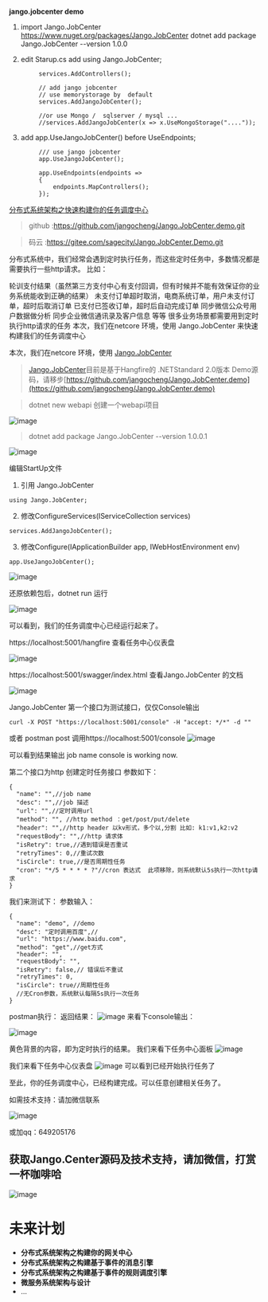 **jango.jobcenter demo**

1. import Jango.JobCenter  
 https://www.nuget.org/packages/Jango.JobCenter
dotnet add package Jango.JobCenter --version 1.0.0

2. edit Starup.cs
   add using Jango.JobCenter;
   
 
            services.AddControllers();

            // add jango jobcenter
            // use memorystorage by  default
            services.AddJangoJobCenter();

            //or use Mongo /  sqlserver / mysql ...
            //services.AddJangoJobCenter(x => x.UseMongoStorage("...."));
        
       
3. add  app.UseJangoJobCenter()  before UseEndpoints;
   
    


            /// use jango jobcenter
            app.UseJangoJobCenter();

            app.UseEndpoints(endpoints =>
            {
                endpoints.MapControllers();
            });


[分布式系统架构之快速构建你的任务调度中心](https://www.cnblogs.com/Sages/p/13322317.html)

>github :https://github.com/jangocheng/Jango.JobCenter.demo.git

>码云	:https://gitee.com/sagecity/Jango.JobCenter.Demo.git



分布式系统中，我们经常会遇到定时执行任务，而这些定时任务中，多数情况都是需要执行一些http请求。
比如：

轮训支付结果（虽然第三方支付中心有支付回调，但有时候并不能有效保证你的业务系统能收到正确的结果）
未支付订单超时取消，电商系统订单，用户未支付订单，超时后取消订单
已支付已签收订单，超时后自动完成订单
同步微信公众号用户数据做分析
同步企业微信通讯录及客户信息
等等
很多业务场景都需要用到定时执行http请求的任务
本次，我们在netcore 环境，使用 Jango.JobCenter
来快速构建我们的任务调度中心

本次，我们在netcore 环境，使用 [Jango.JobCenter](https://www.nuget.org/packages/Jango.JobCenter)


>[Jango.JobCenter](https://www.nuget.org/packages/Jango.JobCenter)目前是基于Hangfire的 .NETStandard 2.0版本
Demo源码，请移步[https://github.com/jangocheng/Jango.JobCenter.demo](https://github.com/jangocheng/Jango.JobCenter.demo)

> dotnet new webapi 创建一个webapi项目

![image](https://img2020.cnblogs.com/blog/161781/202007/161781-20200716124801976-134545178.png)

> dotnet add package Jango.JobCenter --version 1.0.0.1 

![image](https://img2020.cnblogs.com/blog/161781/202007/161781-20200716125301805-782401913.png)

编辑StartUp文件
1. 引用 Jango.JobCenter
```
using Jango.JobCenter;
```
2. 修改ConfigureServices(IServiceCollection services)
```
services.AddJangoJobCenter();
```
3. 修改Configure(IApplicationBuilder app, IWebHostEnvironment env)
```
app.UseJangoJobCenter();
```


![image](https://img2020.cnblogs.com/blog/161781/202007/161781-20200716125804135-1040593630.png)


还原依赖包后，dotnet run 运行

![image](https://img2020.cnblogs.com/blog/161781/202007/161781-20200716130713426-328903449.png)


可以看到，我们的任务调度中心已经运行起来了。

https://localhost:5001/hangfire 查看任务中心仪表盘

![image](https://img2020.cnblogs.com/blog/161781/202007/161781-20200716131019130-597320024.png)

https://localhost:5001/swagger/index.html 查看Jango.JobCenter 的文档

![image](https://img2020.cnblogs.com/blog/161781/202007/161781-20200716131047553-1265206232.png)

Jango.JobCenter
第一个接口为测试接口，仅仅Console输出

```
curl -X POST "https://localhost:5001/console" -H "accept: */*" -d ""
```
或者
postman post 调用https://localhost:5001/console
![image](https://img2020.cnblogs.com/blog/161781/202007/161781-20200716132800411-1822677936.png)

可以看到结果输出 job name console is working now. 

第二个接口为http 创建定时任务接口
参数如下：
```
{
  "name": "",//job name
  "desc": "",//job 描述
  "url": "",//定时调用url
  "method": "", //http method ：get/post/put/delete
  "header": "",//http header 以kv形式，多个以,分割 比如: k1:v1,k2:v2
  "requestBody": "",//http 请求体
  "isRetry": true,//遇到错误是否重试
  "retryTimes": 0,//重试次数
  "isCircle": true,//是否周期性任务
  "cron": "*/5 * * * * ?"//cron 表达式  此项移除，则系统默认5s执行一次http请求
}
```

我们来测试下：
参数输入：
```
{
  "name": "demo", //demo
  "desc": "定时调用百度",//
  "url": "https://www.baidu.com",
  "method": "get",//get方式
  "header": "",
  "requestBody": "",
  "isRetry": false,// 错误后不重试
  "retryTimes": 0,
  "isCircle": true//周期性任务 
  //无Cron参数，系统默认每隔5s执行一次任务
}
```
postman执行：
返回结果：
![image](https://img2020.cnblogs.com/blog/161781/202007/161781-20200716133707675-1940218962.png)
来看下console输出：

![image](https://img2020.cnblogs.com/blog/161781/202007/161781-20200716133746967-1792504612.png)

黄色背景的内容，即为定时执行的结果。
我们来看下任务中心面板
![image](https://img2020.cnblogs.com/blog/161781/202007/161781-20200716134034656-1508498040.png)

我们来看下任务中心仪表盘
![image](https://img2020.cnblogs.com/blog/161781/202007/161781-20200716133912042-618763538.png)
可以看到已经开始执行任务了

至此，你的任务调度中心，已经构建完成。可以任意创建相关任务了。

如需技术支持：请加微信联系

![image](https://img2020.cnblogs.com/blog/161781/202007/161781-20200716134700432-1308048964.jpg)

或加qq：649205176



## **获取Jango.Center源码及技术支持，请加微信，打赏一杯咖啡哈**

![image](https://img2020.cnblogs.com/blog/161781/202007/161781-20200716135239662-417455125.png)

# 未来计划
- **分布式系统架构之构建你的网关中心**
- **分布式系统架构之构建基于事件的消息引擎**
- **分布式系统架构之构建基于事件的规则调度引擎**
- **微服务系统架构与设计**
- ... 
